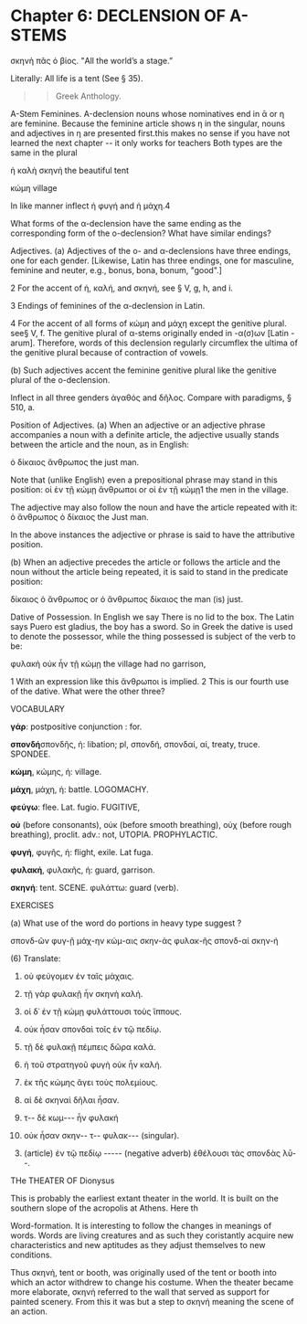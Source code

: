 # Chapter 6: DECLENSION OF Α-STEMS



<quote>
σκηνὴ πᾶς ὁ βίος.
</quote>
<quote>
"All the world’s a stage.”

Literally: All life is a tent (See § 35).
</quote>
>> Greek Anthology.




<div type="textpart" subtype="para" n="29">
Α-Stem Feminines. Α-declension nouns whose
nominatives end in ᾱ or η are feminine. Because the
feminine article shows η in the singular, nouns and adjectives in η are presented first.<note n="GRC">this makes no sense if you have not learned the next chapter -- it only works for teachers</note> Both types are the same
in the plural

ἡ καλὴ σκηνή the beautiful tent


κώμη village


In like manner inflect ἡ φυγή and ἡ μάχη.4

What forms of the α-declension have the same ending as the corresponding form of the ο-declension? What have similar endings?

<div type="textpart" subtype="para" n="30">
Adjectives.
(a) Adjectives of the ο- and α-declensions have three endings, one for each gender. [Likewise,
Latin has three endings, one for masculine, feminine and neuter, e.g., bonus, bona, bonum, "good".]


2 For the accent of ἡ, καλή, and σκηνή, see § V, g, h, and i.

3 Endings of feminines of the α-declension in Latin.

4 For the accent of all forms of κώμη and μάχη except the genitive plural.
see§ V, f. The genitive plural of α-stems originally ended in -α(σ)ων [Latin
-arum]. Therefore, words of this declension regularly circumflex the ultima
of the genitive plural because of contraction of vowels.



<pb n="16"/>

(b) Such adjectives accent the feminine genitive plural
like the genitive plural of the o-declension.

Inflect in all three genders ἀγαθός and δῆλος. Compare with paradigms, § 510, a.

<div type="textpart" subtype="para" n="31">
Position of Adjectives.
(a) When an adjective or
an adjective phrase accompanies a noun with a definite
article, the adjective usually stands between the article
and the noun, as in English:

ὁ δίκαιος ἄνθρωπος the just man.

Note that (unlike English) even a prepositional phrase
may stand in this position:
οἱ ἐν τῇ κώμῃ ἄνθρωποι or οἱ ἐν τῇ κώμῃ1 the men in the village.

The adjective may also follow the noun and have the article repeated with it:
ὁ ἄνθρωπος ὁ δίκαιος the Just man.

In the above instances the adjective or phrase is said to
have the attributive position.

(b) When an adjective precedes the article or follows
the article and the noun without the article being repeated, it is said to stand in the predicate position:

δίκαιος ὁ ἄνθρωπος or ὁ ἄνθρωπος δίκαιος the man (is) just. 

<div type="textpart" subtype="para" n="32">
Dative of Possession. In English we say There is no lid to the box. The Latin says <foreign xml:lang="lat">Puero est gladius</foreign>, <gloss>the boy has a sword</gloss>. So in Greek the dative is used to denote
the possessor, while the thing possessed is subject of the
verb to be:

φυλακὴ οὐκ ἦν τῇ κώμῃ
the village had no garrison,



1 With an expression like this ἄνθρωποι is implied.
2 This is our fourth use of the dative. What were the other three?



<pb n="17"/>


<div type="textpart" subtype="para" n="33">
VOCABULARY


**γάρ**: postpositive conjunction : for.


**σπονδή**σπονδῆς, ἡ: libation; pl, σπονδή, σπονδαί, αἱ, treaty, truce. SPONDEE.


**κώμη**, κώμης, ἡ: village.


**μάχη**, μάχη, ἡ: battle. LOGOMACHY.


**φεύγω**: flee. Lat. fugio. FUGITIVE,


**οὐ** (before consonants), οὐκ (before smooth breathing), οὐχ (before rough breathing), proclit. adv.: not, UTOPIA. PROPHYLACTIC.


**φυγή**, φυγῆς, ἡ: flight, exile. Lat fuga.



**φυλακή**, φυλακῆς, ἡ: guard, garrison.




**σκηνή**: tent. SCENE.
<rs type="lemma" n="φυλάσσω">φυλάττω</rs>: guard (verb).

<div type="textpart" subtype="para" n="34">
EXERCISES

(a) What use of the word do portions in heavy type suggest ?

σπονδ-ῶν
φυγ-ῇ
μάχ-ην
κώμ-αις
σκην-άς
φυλακ-ῆς
σπονδ-αί
σκην-ή

(6) Translate:

1. οὐ φεύγομεν ἐν ταῖς μάχαις.
2. τῇ γὰρ φυλακῇ ἦν σκηνὴ καλή.
3. οἱ δ᾽ ἐν τῇ κώμῃ φυλάττουσι τοὺς ἵππους.
4. οὐκ ἦσαν σπονδαὶ τοῖς ἐν τῷ πεδίῳ.
5. τῇ δὲ φυλακῇ πέμπεις δῶρα καλά.
6. ἡ τοῦ στρατηγοῦ φυγὴ οὐκ ἦν καλή.
7. ἐκ τῆς κώμης ἄγει τοὺς πολεμίους.
8. αἱ δὲ σκηναὶ δῆλαι ἧσαν.

1. τ-- δὲ κωμ--- ἦν φυλακή
2. οὐκ ἦσαν σκην-- τ-- φυλακ--- (singular).

<pb n="18"/>




3. (article) ἐν τῷ πεδίῳ ----- (negative adverb) ἐθέλουσι τὰς σπονδὰς λῡ--.

THe THEATER OF Dionysus

This is probably the earliest extant theater in the world. It is built on the
southern slope of the acropolis at Athens. Here th

<div type="textpart" subtype="para" n="35">
Word-formation. It is interesting to follow the
changes in meanings of words. Words are living creatures and as such they coristantly acquire new characteristics and new aptitudes as they adjust themselves to new conditions.

Thus σκηνή, tent or booth, was originally used of the tent or
booth into which an actor withdrew to change his costume.
When the theater became more elaborate, σκηνή referred to the
wall that served as support for painted scenery. From this it
was but a step to σκηνή meaning the scene of an action.

<pb n="19"/>




